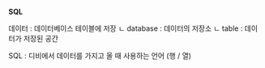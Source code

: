 **SQL**

데이터 : 데이터베이스 테이블에 저장 
ㄴ database : 데이터의 저장소 
ㄴ table : 데이터가 저장된 공간

SQL : 디비에서 데이터를 가지고 올 때 사용하는 언어 (행 / 열)